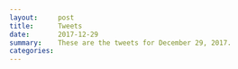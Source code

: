 ```yaml
---
layout:     post
title:      Tweets
date:       2017-12-29
summary:    These are the tweets for December 29, 2017.
categories:
---
```


